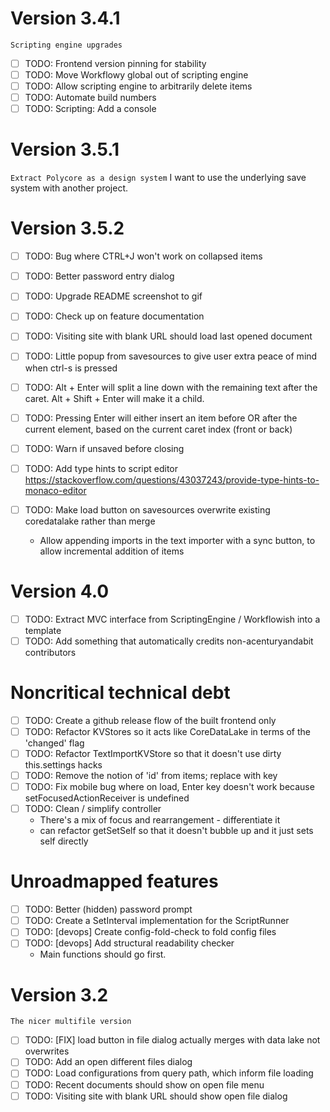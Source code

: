 # Version 3.4.1
`Scripting engine upgrades`
- [ ] TODO: Frontend version pinning for stability
- [ ] TODO: Move Workflowy global out of scripting engine
- [ ] TODO: Allow scripting engine to arbitrarily delete items
- [ ] TODO: Automate build numbers
- [ ] TODO: Scripting: Add a console

# Version 3.5.1
`Extract Polycore as a design system`
I want to use the underlying save system with another project.

# Version 3.5.2
- [ ] TODO: Bug where CTRL+J won't work on collapsed items
- [ ] TODO: Better password entry dialog
- [ ] TODO: Upgrade README screenshot to gif
- [ ] TODO: Check up on feature documentation
- [ ] TODO: Visiting site with blank URL should load last opened document
- [ ] TODO: Little popup from savesources to give user extra peace of mind when ctrl-s is pressed
- [ ] TODO: Alt + Enter will split a line down with the remaining text after the caret. Alt + Shift + Enter will make it a child.
- [ ] TODO: Pressing Enter will either insert an item before OR after the current element, based on the current caret index (front or back)
- [ ] TODO: Warn if unsaved before closing
- [ ] TODO: Add type hints to script editor https://stackoverflow.com/questions/43037243/provide-type-hints-to-monaco-editor

- [ ] TODO: Make load button on savesources overwrite existing coredatalake rather than merge
  - Allow appending imports in the text importer with a sync button, to allow incremental addition of items

# Version 4.0 
- [ ] TODO: Extract MVC interface from ScriptingEngine / Workflowish into a template
- [ ] TODO: Add something that automatically credits non-acenturyandabit contributors

# Noncritical technical debt
- [ ] TODO: Create a github release flow of the built frontend only
- [ ] TODO: Refactor KVStores so it acts like CoreDataLake in terms of the 'changed' flag
- [ ] TODO: Refactor TextImportKVStore so that it doesn't use dirty this.settings hacks
- [ ] TODO: Remove the notion of 'id' from items; replace with key
- [ ] TODO: Fix mobile bug where on load, Enter key doesn't work because setFocusedActionReceiver is undefined
- [ ] TODO: Clean / simplify controller
  - There's a mix of focus and rearrangement - differentiate it
  - can refactor getSetSelf so that it doesn't bubble up and it just sets self directly

# Unroadmapped features
- [ ] TODO: Better (hidden) password prompt
- [ ] TODO: Create a SetInterval implementation for the ScriptRunner
- [ ] TODO: [devops] Create config-fold-check to fold config files
- [ ] TODO: [devops] Add structural readability checker
  - Main functions should go first.

# Version 3.2
`The nicer multifile version`
- [ ] TODO: [FIX] load button in file dialog actually merges with data lake not overwrites
- [ ] TODO: Add an open different files dialog
- [ ] TODO: Load configurations from query path, which inform file loading
- [ ] TODO: Recent documents should show on open file menu
- [ ] TODO: Visiting site with blank URL should show open file dialog